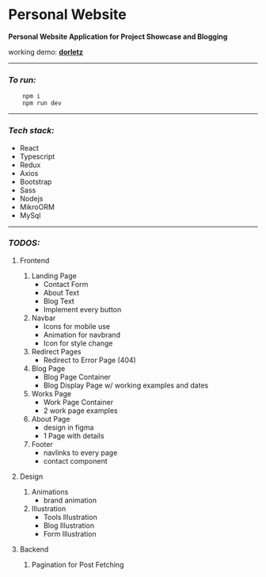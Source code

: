 # Personal Website

**Personal Website Application for Project Showcase and Blogging**

working demo:
**[dorletz](http://dorletz.com)**

---

### _To run:_

```
    npm i
    npm run dev
```

---

### _Tech stack:_

- React
- Typescript
- Redux
- Axios
- Bootstrap
- Sass
- Nodejs
- MikroORM
- MySql

---

### _TODOS:_

1. Frontend

   1. Landing Page
      - Contact Form
      - About Text
      - Blog Text
      - Implement every button
   2. Navbar
      - Icons for mobile use
      - Animation for navbrand
      - Icon for style change
   3. Redirect Pages
      - Redirect to Error Page (404)
   4. Blog Page
      - Blog Page Container
      - Blog Display Page w/ working examples and dates
   5. Works Page
      - Work Page Container
      - 2 work page examples
   6. About Page
      - design in figma
      - 1 Page with details
   7. Footer
      - navlinks to every page
      - contact component

2. Design

   1. Animations
      - brand animation
   2. Illustration
      - Tools Illustration
      - Blog Illustration
      - Form Illustration

3. Backend
   1. Pagination for Post Fetching
